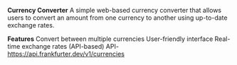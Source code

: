 **Currency Converter**
A simple web-based currency converter that allows users to convert an amount from one currency to another using up-to-date exchange rates.

**Features**
Convert between multiple currencies
User-friendly interface
Real-time exchange rates (API-based)
API-https://api.frankfurter.dev/v1/currencies
